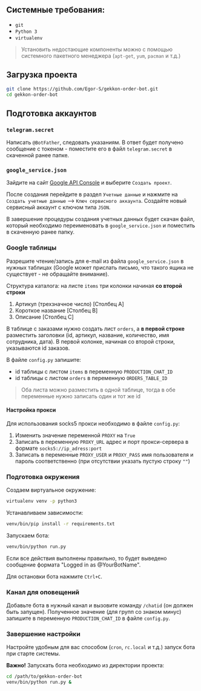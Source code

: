 ## Системные требования:
- `git`
- `Python 3`
- `virtualenv`

> Установить недостающие компоненты можно с помощью системного пакетного менеджера (`apt-get`, `yum`, `pacman` и т.д.)

## Загрузка проекта

```bash
git clone https://github.com/Egor-S/gekkon-order-bot.git
cd gekkon-order-bot
```

## Подготовка аккаунтов
### `telegram.secret`
Написать `@BotFather`, следовать указаниям. В ответ будет получено сообщение с токеном - поместите его в файл `telegram.secret` в скаченной ранее папке.

### `google_service.json`
Зайдите на сайт [Google API Console](https://console.developers.google.com/projectselector/apis/dashboard?pli=1) и выберите `Создать проект`.

После создания перейдите в раздел `Учетные данные` и нажмите на `Создать учетные данные` --> `Ключ сервисного аккаунта`. Создайте новый сервисный аккаунт с ключом типа `JSON`.

В завершение процедуры создания учетных данных будет скачан файл, который необходимо переименовать в `google_service.json` и поместить в скаченную ранее папку.

### Google таблицы
Разрешите чтение/запись для e-mail из файла `google_service.json` в нужных таблицах (Google может прислать письмо, что такого ящика не существует - не обращайте внимание).

Структура каталога: на листе `items` три колонки начиная **со второй строки**

1. Артикул (трехзначное число) \[Столбец A\]
2. Короткое название \[Столбец B\]
3. Описание \[Столбец C\]

В таблице с заказами нужно создать лист `orders`, а **в первой строке** разместить заголовки (id, артикул, название, количество, имя сотрудника, дата). В первой колонке, начиная со второй строки, указываются id заказов.

В файле `config.py` запишите:
- id таблицы с листом `items` в переменную `PRODUCTION_CHAT_ID`
- id таблицы с листом `orders` в переменную `ORDERS_TABLE_ID`

> Оба листа можно разместить в одной таблице, тогда в обе переменные нужно записать один и тот же id

#### Настройка прокси
Для использования socks5 прокси необходимо в файле `config.py`:

1. Изменить значение переменной `PROXY` на `True`
2. Записать в переменную `PROXY_URL` адрес и порт прокси-сервера в формате `socks5://ip_adress:port`
3. Записать в переменные `PROXY_USER` и `PROXY_PASS` имя пользователя и пароль соответственно (при отсутствии указать пустую строку `""`)

### Подготовка окружения
Создаем виртуальное окружение:

```bash
virtualenv venv -p python3
```

Устанавливаем зависимости:

```bash
venv/bin/pip install -r requirements.txt
```

Запускаем бота:

```bash
venv/bin/python run.py
```

Если все действия выполнены правильно, то будет выведено сообщение формата "Logged in as @YourBotName".

Для остановки бота нажмите `Ctrl+C`.



### Канал для оповещений
Добавьте бота в нужный канал и вызовите команду `/chatid` (он должен быть запущен). Полученное значение (для групп со знаком минус) запишите в переменную `PRODUCTION_CHAT_ID` в файле `config.py`.

### Завершение настройки
Настройте удобным для вас способом (`cron`, `rc.local` и т.д.) запуск бота при старте системы.

**Важно!** Запускать бота необходимо из директории проекта:

```bash
cd /path/to/gekkon-order-bot
venv/bin/python run.py &
```